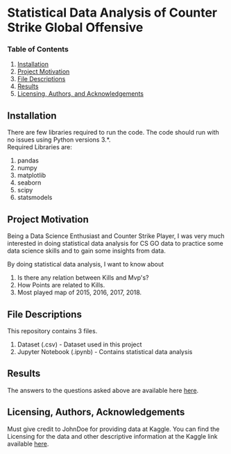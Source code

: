 # Statistical Data Analysis of Counter Strike Global Offensive


### Table of Contents

1. [Installation](#installation)
2. [Project Motivation](#motivation)
3. [File Descriptions](#files)
4. [Results](#results)
5. [Licensing, Authors, and Acknowledgements](#licensing)

## Installation <a name="installation"></a>

There are few libraries required to run the code.  The code should run with no issues using Python versions 3.*.  
Required Libraries are:   
  1. pandas
  2. numpy
  3. matplotlib
  4. seaborn
  5. scipy
  6. statsmodels

## Project Motivation<a name="motivation"></a>

Being a Data Science Enthusiast and Counter Strike Player, I was very much interested in doing statistical data analysis for CS GO data to practice some data science skills and to gain some insights from data.

By doing statistical data analysis, I want to know about
1. Is there any relation between Kills and Mvp's?
2. How Points are related to Kills.
3. Most played map of 2015, 2016, 2017, 2018.


## File Descriptions <a name="files"></a>

This repository contains 3 files.  
1. Dataset (.csv) -  Dataset used in this project
2. Jupyter Notebook (.ipynb) -  Contains statistical data analysis


## Results<a name="results"></a>

The answers to the questions asked above are available here [here](https://medium.com/@josh_2774/how-do-you-become-a-developer-5ef1c1c68711).

## Licensing, Authors, Acknowledgements<a name="licensing"></a>

Must give credit to JohnDoe for providing data at Kaggle.  You can find the Licensing for the data and other descriptive information at the Kaggle link available [here](https://www.kaggle.com/thesiff/counterstrike). 

